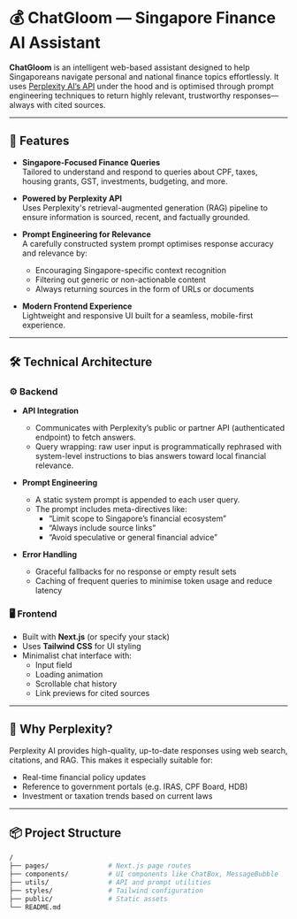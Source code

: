 # 💰 ChatGloom — Singapore Finance AI Assistant

**ChatGloom** is an intelligent web-based assistant designed to help Singaporeans navigate personal and national finance topics effortlessly. It uses [Perplexity AI’s API](https://www.perplexity.ai/) under the hood and is optimised through prompt engineering techniques to return highly relevant, trustworthy responses—always with cited sources.

---

## 🚀 Features

- **Singapore-Focused Finance Queries**  
  Tailored to understand and respond to queries about CPF, taxes, housing grants, GST, investments, budgeting, and more.

- **Powered by Perplexity API**  
  Uses Perplexity's retrieval-augmented generation (RAG) pipeline to ensure information is sourced, recent, and factually grounded.

- **Prompt Engineering for Relevance**  
  A carefully constructed system prompt optimises response accuracy and relevance by:
  - Encouraging Singapore-specific context recognition  
  - Filtering out generic or non-actionable content  
  - Always returning sources in the form of URLs or documents

- **Modern Frontend Experience**  
  Lightweight and responsive UI built for a seamless, mobile-first experience.

---

## 🛠️ Technical Architecture

### ⚙️ Backend

- **API Integration**
  - Communicates with Perplexity’s public or partner API (authenticated endpoint) to fetch answers.
  - Query wrapping: raw user input is programmatically rephrased with system-level instructions to bias answers toward local financial relevance.
  
- **Prompt Engineering**
  - A static system prompt is appended to each user query.
  - The prompt includes meta-directives like:
    - “Limit scope to Singapore’s financial ecosystem”
    - “Always include source links”
    - “Avoid speculative or general financial advice”
  
- **Error Handling**
  - Graceful fallbacks for no response or empty result sets  
  - Caching of frequent queries to minimise token usage and reduce latency

### 🖥️ Frontend

- Built with **Next.js** (or specify your stack)  
- Uses **Tailwind CSS** for UI styling  
- Minimalist chat interface with:
  - Input field  
  - Loading animation  
  - Scrollable chat history  
  - Link previews for cited sources

---

## 🧠 Why Perplexity?

Perplexity AI provides high-quality, up-to-date responses using web search, citations, and RAG. This makes it especially suitable for:
- Real-time financial policy updates  
- Reference to government portals (e.g. IRAS, CPF Board, HDB)  
- Investment or taxation trends based on current laws

---

## 📦 Project Structure

```bash
/
├── pages/               # Next.js page routes
├── components/          # UI components like ChatBox, MessageBubble
├── utils/               # API and prompt utilities
├── styles/              # Tailwind configuration
├── public/              # Static assets
└── README.md

